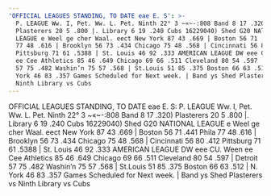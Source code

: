 ```yaml
---
'OFFICIAL LEAGUES STANDING, TO DATE eae E. S': >-
  P. LEAGUE Ww. I, Pet. Ww. L. Pet. Ninth 22° 3 ~«~-:808 Band 8 17 .320)
  Plasterers 20 5 .800 |. Library 6 19 .240 Cubs 16229040) Shed G20 NATIONAL
  LEAGUE e Weel ge cher Waal. eect New York 87 43 .669 | Boston 56 71 .441 Phila
  77 48 .616 | Brooklyn 56 73 .434 Chicago 75 48 .568 | Cincinnati 56 80 .412
  Pittsburg 71 61 .5388 | St. Louis 46 92 .333 AMERICAN LEAGUE DW eee CU. Ween
  ee Cee Athletics 85 46 .649 Chicago 69 66 .511 Cleveland 80 54 .597 | Detroit
  57 75 .482 Washin’n 75 57 .568 | St.Louis 51 85 .375 Boston 66 63 .512 | N.
  York 46 83 .357 Games Scheduled for Next week. | Band ys Shed Plasterers vs
  Ninth Library vs Cubs
---
```


OFFICIAL LEAGUES STANDING, TO DATE eae E. S: P. LEAGUE Ww. I, Pet. Ww. L. Pet. Ninth 22° 3 ~«~-:808 Band 8 17 .320) Plasterers 20 5 .800 |. Library 6 19 .240 Cubs 16229040) Shed G20 NATIONAL LEAGUE e Weel ge cher Waal. eect New York 87 43 .669 | Boston 56 71 .441 Phila 77 48 .616 | Brooklyn 56 73 .434 Chicago 75 48 .568 | Cincinnati 56 80 .412 Pittsburg 71 61 .5388 | St. Louis 46 92 .333 AMERICAN LEAGUE DW eee CU. Ween ee Cee Athletics 85 46 .649 Chicago 69 66 .511 Cleveland 80 54 .597 | Detroit 57 75 .482 Washin’n 75 57 .568 | St.Louis 51 85 .375 Boston 66 63 .512 | N. York 46 83 .357 Games Scheduled for Next week. | Band ys Shed Plasterers vs Ninth Library vs Cubs